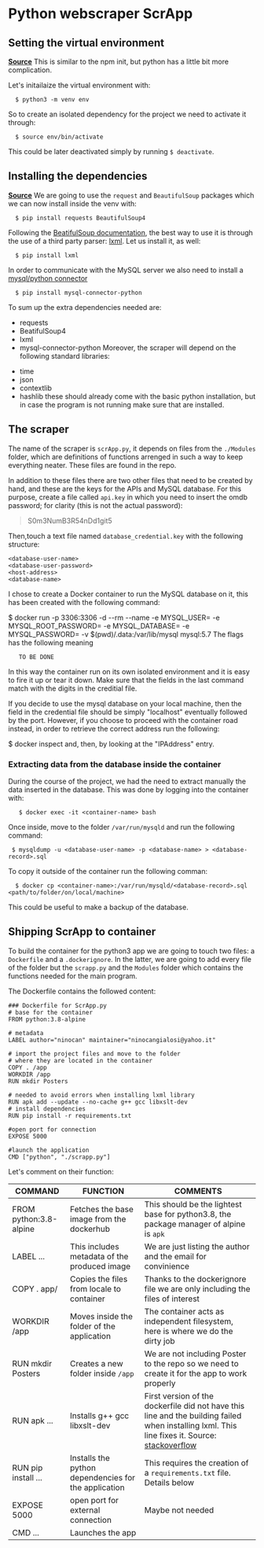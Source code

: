 # Python webscraper ScrApp

## Setting the virtual environment
[**Source**](https://realpython.com/python-virtual-environments-a-primer )
This is similar to the npm init, but python has a little bit more complication.

Let's initailaize the virtual environment with:

      $ python3 -m venv env

So to create an isolated dependency for the project we need to activate it through:

      $ source env/bin/activate

This could be later deactivated simply by running `$ deactivate`.

## Installing the dependencies
[**Source**](https://realpython.com/python-web-scraping-practical-introduction )
We are going to use the `request` and `BeautifulSoup` packages which we can now install inside the venv with:

      $ pip install requests BeautifulSoup4

Following the [BeatifulSoup documentation](https://www.crummy.com/software/BeautifulSoup/bs4/doc/#id16 ), the best way to use it is through the use of a third party parser: [lxml](https://lxml.de ). Let us install it, as well:

      $ pip install lxml
In order to communicate with the MySQL server we also need to install a [mysql/python connector](https://dev.mysql.com/doc/connector-python/en/connector-python-introduction.html )

      $ pip install mysql-connector-python
To sum up the extra dependencies needed are:
 * requests
 * BeatifulSoup4
 * lxml
 * mysql-connector-python
Moreover, the scraper will depend on the following standard libraries:
 - time
 - json
 - contextlib
 - hashlib
 these should already come with the basic python installation, but in case the program is not running make sure that are installed.
 
## The scraper

The name of the scraper is  `scrApp.py`, it depends on files from the `./Modules` folder, which are definitions of functions arrenged in such a way to keep everything neater. These files are found in the repo.

In addition to these files there are two other files that need to be created by hand, and these are the keys for the APIs and MySQL database.
For this purpose, create a file called `api.key` in which you need to insert the omdb password; for clarity (this is not the actual password):

> S0m3NumB3R54nDd1git5

Then,touch a text file named `database_credential.key` with the following structure:
```
<database-user-name>
<database-user-password>
<host-address>
<database-name>
```
I chose to create a Docker container to run the MySQL database on it, this has been created with the following command:

  $ docker run -p 3306:3306 -d --rm  --name <container-name> -e MYSQL_USER=<database-user-name> -e MYSQL_ROOT_PASSWORD=<database-root-password> -e MYSQL_DATABASE=<database-name> -e MYSQL_PASSWORD=<database-user-password> -v $(pwd)/.data:/var/lib/mysql mysql:5.7
The flags has the following meaning

       TO BE DONE

In this way the container run on its own isolated environment and it is easy to fire it up or tear it down. Make sure that the fields in the last command match with the digits in the creditial file.

If you decide to use the mysql database on your local machine, then the <host-address> field in the credential file should be simply "localhost" eventually followed by the port. However, if you choose to proceed with the container road instead, in order to retrieve the correct address run the following:

   $ docker inspect <container-name>
and, then, by looking at the "IPAddress" entry.


### Extracting data from the database inside the container

During the course of the project, we had the need to extract manually the data inserted in the database. This was done by logging into the container with:

       $ docker exec -it <container-name> bash
Once inside, move to the folder `/var/run/mysqld` and run the following command:

     $ mysqldump -u <database-user-name> -p <database-name> > <database-record>.sql
To copy it outside of the container run the following comman:

      $ docker cp <container-name>:/var/run/mysqld/<database-record>.sql <path/to/folder/on/local/machine>

This could be useful to make a backup of the database.

## Shipping ScrApp to container

To build the container for the python3 app we are going to touch two files: a `Dockerfile` and a `.dockerignore`. 
In the latter, we are going to add every file of the folder but the `scrapp.py` and the `Modules` folder which contains the functions needed for the main program. 

The Dockerfile contains the followed content:
```
### Dockerfile for ScrApp.py
# base for the container
FROM python:3.8-alpine

# metadata
LABEL author="ninocan" maintainer="ninocangialosi@yahoo.it" 

# import the project files and move to the folder
# where they are located in the container
COPY . /app
WORKDIR /app
RUN mkdir Posters

# needed to avoid errors when installing lxml library
RUN apk add --update --no-cache g++ gcc libxslt-dev
# install dependencies
RUN pip install -r requirements.txt

#open port for connection
EXPOSE 5000

#launch the application
CMD ["python", "./scrapp.py"]

```
Let's comment on their function:

| COMMAND                | FUNCTION                                             | COMMENTS                                                                                                                                                                                                                         |
|------------------------|------------------------------------------------------|----------------------------------------------------------------------------------------------------------------------------------------------------------------------------------------------------------------------------------|
| FROM python:3.8-alpine | Fetches the base image from the dockerhub            | This should be the lightest base for python3.8, the package manager of alpine is `apk`                                                                                                                                           |
| LABEL  ...             | This includes metadata of the produced image         | We are just listing the author and the email for convinience                                                                                                                                                                     |
| COPY . app/            | Copies the files from locale to container            | Thanks to the dockerignore file we are only including the files of interest                                                                                                                                                      |
| WORKDIR /app           | Moves inside the folder of the application           | The container acts as independent filesystem, here is where we do the dirty job                                                                                                                                                  |
| RUN mkdir Posters      | Creates a new folder inside `/app`                   | We are not including Poster to the repo so we need to create it for the app to work properly                                                                                                                                     |
| RUN apk ...            | Installs g++ gcc libxslt-dev                         | First version of the dockerfile did not have this line and the building failed when installing lxml. This line fixes it. Source:  [stackoverflow](https://stackoverflow.com/questions/35931579/how-can-i-install-lxml-in-docker) |
| RUN pip install ...    | Installs the python dependencies for the application | This requires the creation of a `requirements.txt` file. Details below                                                                                                                                                           |
| EXPOSE 5000            | open port for external connection                    | Maybe not needed                                                                                                                                                                                                                 |
| CMD ...                | Launches the app                                   |                                                                                                                                                                                                                                  |

